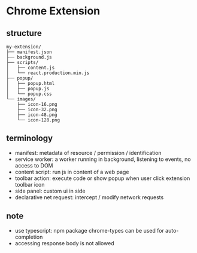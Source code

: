 # Chrome Extension

## structure
```
my-extension/
├── manifest.json
├── background.js
├── scripts/
│   ├── content.js
│   └── react.production.min.js
├── popup/
│   ├── popup.html
│   ├── popup.js
│   └── popup.css
└── images/
    ├── icon-16.png
    ├── icon-32.png
    ├── icon-48.png
    └── icon-128.png
```

## terminology
- manifest: metadata of resource / permission / identification
- service worker: a worker running in background, listening to events, no access to DOM
- content script: run js in content of a web page
- toolbar action: execute code or show popup when user click extension toolbar icon
- side panel: custom ui in side 
- declarative net request: intercept / modify network requests 

## note
- use typescript: npm package chrome-types can be used for auto-completion
- accessing response body is not allowed